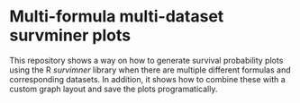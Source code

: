 # Multi-formula multi-dataset survminer plots

This repository shows a way on how to generate survival probability plots using the R <i>survimner</i> library when there are multiple different formulas and corresponding datasets. In addition, it shows how to combine these with a custom graph layout and save the plots programatically.

